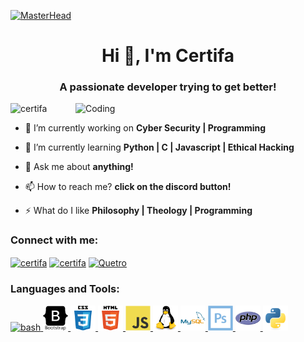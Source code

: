 [![MasterHead](https://i.pinimg.com/originals/d2/e1/da/d2e1da70c72592443bd9c3728f35b47e.gif)]()
<h1 align="center">Hi 👋, I'm Certifa</h1>
<h3 align="center">A passionate developer trying to get better!</h3>
<img align="right" alt="Coding" width="400" src="https://media4.giphy.com/media/xT9IgzoKnwFNmISR8I/giphy.gif?cid=ecf05e47t70wqlks908v71ipi45727kfdq1vr1y03wn9bu7w&rid=giphy.gif&ct=g")

<p align="left"> <img src="https://komarev.com/ghpvc/?username=certifa&label=Profile%20views&color=0e75b6&style=flat" alt="certifa" /> </p>


- 🔭 I’m currently working on **Cyber Security | Programming**

- 🌱 I’m currently learning **Python | C | Javascript | Ethical Hacking**

- 💬 Ask me about **anything!**

- 📫 How to reach me? **click on the discord button!**

- ⚡ What do I like **Philosophy | Theology | Programming**

<h3 align="left">Connect with me:</h3>
<p align="left">
<a href="https://www.codechef.com/users/certifa" target="blank"><img align="center" src="https://cdn.jsdelivr.net/npm/simple-icons@3.1.0/icons/codechef.svg" alt="certifa" height="30" width="40" /></a>
<a href="https://stackoverflow.com/users/certifa" target="blank"><img align="center" src="https://raw.githubusercontent.com/rahuldkjain/github-profile-readme-generator/master/src/images/icons/Social/stack-overflow.svg" alt="certifa" height="30" width="40" /></a>
<a href="https://discord.gg/Quetro" target="blank"><img align="center" src="https://raw.githubusercontent.com/rahuldkjain/github-profile-readme-generator/master/src/images/icons/Social/discord.svg" alt="Quetro" height="30" width="40" /></a>
</p>

<h3 align="left">Languages and Tools:</h3>
<p align="left"> <a href="https://www.gnu.org/software/bash/" target="_blank" rel="noreferrer"> <img src="https://www.vectorlogo.zone/logos/gnu_bash/gnu_bash-icon.svg" alt="bash" width="40" height="40"/> </a> <a href="https://getbootstrap.com" target="_blank" rel="noreferrer"> <img src="https://raw.githubusercontent.com/devicons/devicon/master/icons/bootstrap/bootstrap-plain-wordmark.svg" alt="bootstrap" width="40" height="40"/> </a> <a href="https://www.w3schools.com/css/" target="_blank" rel="noreferrer"> <img src="https://raw.githubusercontent.com/devicons/devicon/master/icons/css3/css3-original-wordmark.svg" alt="css3" width="40" height="40"/> </a> <a href="https://www.w3.org/html/" target="_blank" rel="noreferrer"> <img src="https://raw.githubusercontent.com/devicons/devicon/master/icons/html5/html5-original-wordmark.svg" alt="html5" width="40" height="40"/> </a> <a href="https://developer.mozilla.org/en-US/docs/Web/JavaScript" target="_blank" rel="noreferrer"> <img src="https://raw.githubusercontent.com/devicons/devicon/master/icons/javascript/javascript-original.svg" alt="javascript" width="40" height="40"/> </a> <a href="https://www.linux.org/" target="_blank" rel="noreferrer"> <img src="https://raw.githubusercontent.com/devicons/devicon/master/icons/linux/linux-original.svg" alt="linux" width="40" height="40"/> </a> <a href="https://www.mysql.com/" target="_blank" rel="noreferrer"> <img src="https://raw.githubusercontent.com/devicons/devicon/master/icons/mysql/mysql-original-wordmark.svg" alt="mysql" width="40" height="40"/> </a> <a href="https://www.photoshop.com/en" target="_blank" rel="noreferrer"> <img src="https://raw.githubusercontent.com/devicons/devicon/master/icons/photoshop/photoshop-line.svg" alt="photoshop" width="40" height="40"/> </a> <a href="https://www.php.net" target="_blank" rel="noreferrer"> <img src="https://raw.githubusercontent.com/devicons/devicon/master/icons/php/php-original.svg" alt="php" width="40" height="40"/> </a> <a href="https://www.python.org" target="_blank" rel="noreferrer"> <img src="https://raw.githubusercontent.com/devicons/devicon/master/icons/python/python-original.svg" alt="python" width="40" height="40"/> </a> </p>
